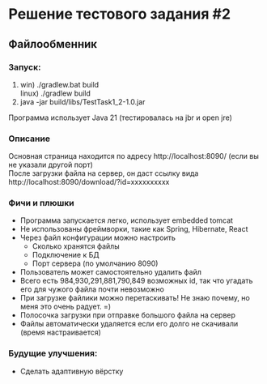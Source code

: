 # Решение тестового задания #2
## Файлообменник
### Запуск:
1) win)   ./gradlew.bat build  
   linux) ./gradlew build
2) java -jar build/libs/TestTask1_2-1.0.jar

Программа использует Java 21 (тестировалась на jbr и open jre)

### Описание
Основная страница находится по адресу  http://localhost:8090/ (если вы не указали другой порт)  
После загрузки файла на сервер, он даст ссылку вида http://localhost:8090/download/?id=xxxxxxxxxx

### Фичи и плюшки
+ Программа запускается легко, использует embedded tomcat
+ Не использованы фреймворки, такие как Spring, Hibernate, React
+ Через файл конфигурации можно настроить
    + Сколько хранятся файлы
    + Подключение к БД
    + Порт сервера (по умолчанию 8090)
+ Пользователь может самостоятельно удалить файл
+ Всего есть 984,930,291,881,790,849 возможных id, так что угадать его для чужого файла почти невозможно
+ При загрузке файлики можно перетаскивать! Не знаю почему, но меня это очень радует. =)
+ Полосочка загрузки при отправке большого файла на сервер
+ Файлы автоматически удаляется если его долго не скачивали (время настраивается)

### Будущие улучшения:
+ Сделать адаптивную вёрстку
